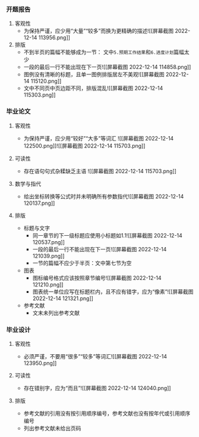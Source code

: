 ### 开题报告
1. 客观性
	* 为保持严谨，应少用“大量”“较多”而换为更精确的描述![[屏幕截图 2022-12-14 113956.png]]
2. 排版
	* 不到半页的篇幅不能够成为一节：
		文中`5.预期工作结果`和`6.进度计划`篇幅太少
	* 一段的最后一行不能出现在下一页![[屏幕截图 2022-12-14 114858.png]]
	* 图例没有清晰的标题，且单一图例排版居左不美观![[屏幕截图 2022-12-14 115120.png]]
	* 文中不同页中页边距不同，排版混乱![[屏幕截图 2022-12-14 115303.png]]

### 毕业论文
1. 客观性
	* 为保持严谨，应少用“较好”“大多”等词汇 ![[屏幕截图 2022-12-14 122500.png]]![[屏幕截图 2022-12-14 115703.png]]

2. 可读性
	* 存在语句句式杂糅缺乏主语
	![[屏幕截图 2022-12-14 115703.png]]

3. 数学与指代
	* 给出坐标转换等公式时并未明确所有参数指代![[屏幕截图 2022-12-14 120137.png]]

4. 排版
	* 标题与文字
		* 同一章节的下一级标题应使用小标题如1.1![[屏幕截图 2022-12-14 120537.png]]
		* 一段的最后一行不能出现在下一页![[屏幕截图 2022-12-14 121039.png]]
		* 一节的篇幅不应少于半页：文中第七节为空
	* 图表
		* 图标编号格式应该按照章节编号![[屏幕截图 2022-12-14 121210.png]]
		* 图表统一单位应写在标题栏内，且不应有错字，应为“像素”![[屏幕截图 2022-12-14 121321.png]]
	* 参考文献
		* 文末未列出参考文献


### 毕业设计
1. 客观性
	* 必须严谨，不要用“很多”“较多”等词汇![[屏幕截图 2022-12-14 123950.png]]

2. 可读性
	* 存在错别字，应为“而且”![[屏幕截图 2022-12-14 124040.png]]

3. 排版
	* 参考文献的引用没有按引用顺序编号，参考文献也没有按年代或引用顺序编号
	* 列出参考文献未给出页码